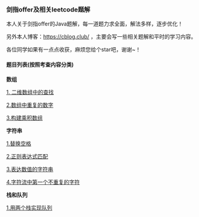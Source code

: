 ### 剑指offer及相关leetcode题解

本人关于剑指offer的Java题解，每一道题力求全面，解法多样，逐步优化！

另外本人博客：https://cblog.club/ ，主要会写一些相关题解和平时的学习内容。

各位同学如果有一点点收获，麻烦您给个star吧，谢谢~！

#### 题目列表(按照考查内容分类)

**数组**

[1. 二维数组中的查找](https://github.com/ustblc/Offer-coming/blob/master/code/二维数组的查找.md)

[2.数组中重复的数字](https://github.com/ustblc/Offer-coming/blob/master/code/数组中重复的数字.md)

[3.构建乘积数组](https://github.com/ustblc/Offer-coming/blob/master/code/构建乘积数组.md)

**字符串**

[1.替换空格](https://github.com/ustblc/Offer-coming/blob/master/code/替换空格.md)

[2.正则表达式匹配](https://github.com/ustblc/Offer-coming/blob/master/code/正则表达式匹配.md)

[3.表达数值的字符串](https://github.com/ustblc/Offer-coming/blob/master/code/表达数值的字符串.md)

[4.字符流中第一个不重复的字符](https://github.com/ustblc/Offer-coming/blob/master/code/字符流中第一个不重复的字符.md)

**栈和队列**

[1.用两个栈实现队列](https://github.com/ustblc/Offer-coming/blob/master/code/用两个栈实现队列.md)

